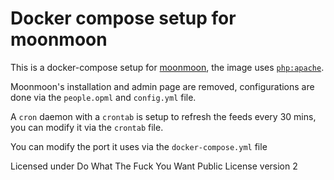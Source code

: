 # Docker compose setup for moonmoon

This is a docker-compose setup for [moonmoon][moonmoon repo], the image uses
[`php:apache`][php apache dockerhub].

Moonmoon's installation and admin page are removed, configurations are done via
the `people.opml` and `config.yml` file.

A `cron` daemon with a `crontab` is setup to refresh the feeds every 30 mins,
you can modify it via the `crontab` file.

You can modify the port it uses via the `docker-compose.yml` file

Licensed under Do What The Fuck You Want Public License version 2

[moonmoon repo]: https://github.com/mauricesvay/moonmoon
[php apache dockerhub]: https://hub.docker.com/_/php/
